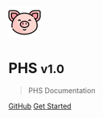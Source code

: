 <!-- _coverpage.md -->

![logo](_media/pig.png)

# PHS <small>v1.0</small>

> PHS Documentation

[GitHub](https://github.com/Senpai-Coders/CAPSTONE-PHS-Machine.git)
[Get Started](#PHS)
